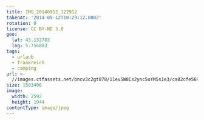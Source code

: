 ```yaml
---
title: IMG_20140912_122912
takenAt: '2014-09-12T10:29:12.000Z'
rotation: 0
license: CC BY-ND 3.0
geo:
  lat: 43.132783
  lng: 5.756883
tags:
  - urlaub
  - frankreich
  - camping
url: >-
  //images.ctfassets.net/bncv3c2gt878/11ev5W8Cs2ync5uYM5s1e3/ca82cfe56978b5978c0357b663af9e70/img_20140912_122912_28312904035_o
size: 1503406
image:
  width: 2592
  height: 1944
contentType: image/jpeg
---
```


